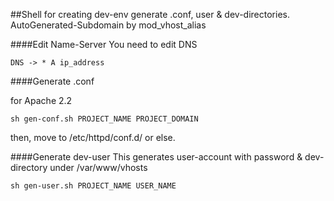##Shell for creating dev-env
generate .conf, user & dev-directories.
AutoGenerated-Subdomain by mod_vhost_alias

####Edit Name-Server
You need to edit DNS

```DNS -> * A ip_address```


####Generate .conf

for Apache 2.2

```
sh gen-conf.sh PROJECT_NAME PROJECT_DOMAIN
```

then, move to /etc/httpd/conf.d/ or else.

####Generate dev-user
This generates user-account with password & dev-directory under /var/www/vhosts
```
sh gen-user.sh PROJECT_NAME USER_NAME
```
